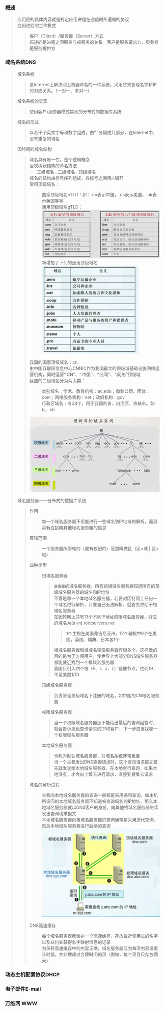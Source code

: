 ### 概述  
> 应用层的具体内容就是规定应用进程在通信时所遵循的协议  
> 应用进程的工作模式
>> 客户（Client）/服务器（Server）方式  
>> 描述的是进程之间服务与被服务的关系。客户是服务请求方，服务器是服务提供方  
>
### 域名系统DNS  
> 域名系统  
>> 是Internet上解决网上机器命名的一种系统。采用它来管理名字和IP的对应关系。（一对一、多对一）  
>
> 域名系统的实现  
>> 使用客户/服务器模式实现的分布式的数据库系统  
>
> 域名的形式   
>> 以若干个英文字母和数字组成，由“.”分隔成几部分，在Internet中，没有重复的域名  
>
> 因特网的域名结构  
>> 域名具有唯一性，是个逻辑概念  
>> 层次树状结构的命名方法  
>> ··· . 三级域名 . 二级域名 . 顶级域名  
>> 域名的结构由标号序列组成，各标号之间用`点`隔开  
>> 常用顶级域名：  
>>> 国家顶级域名nTLD：如：.cn表示中国，.us表示美国，.uk表示英国等等  
>>> 通用顶级域名gTLD：  
![image1](https://github.com/onshero/PCN/blob/picture/%E9%80%9A%E7%94%A8%E9%A1%B6%E7%BA%A7%E5%9F%9F%E5%90%8D.png)  
新增加了下列的通用顶级域名  
![image2](https://github.com/onshero/PCN/blob/picture/%E9%80%9A%E7%94%A8%E9%A1%B6%E7%BA%A7%E5%9F%9F%E5%90%8D2.png)  
>> 
>>我国的国家顶级域名：cn  
>> 由中国互联网信息中心CNNIC作为我国最大的顶级域基础设施网络运营机构，同时运营“.CN”、“.中国”、“.公司”、“.网络”顶级域  
>> 我国的二级域名分为两大类：  
>>> 类别域名：学术、教育机构：ac,edu；商业公司、团体：com；网络服务机构：net；政府机构：gov  
>>> 行政区域名：有34个，用于我国的省、自治区、直辖市。如bj、sh  
>>
>> ![image3](https://github.com/onshero/PCN/blob/picture/%E5%9B%A0%E7%89%B9%E7%BD%91%E7%9A%84%E5%9F%9F%E5%90%8D%E7%A9%BA%E9%97%B4.png)  
>
> 域名服务器——分布式的数据库系统  
>> 作用
>>> 每一个域名服务器不但能进行一些域名到IP地址的解析，而且具有连接向其他域名服务器的信息  
>>
>> 管辖范围  
>>> 一个服务器所管辖的（或有权限的）范围叫做区（区=域 | 区<域）  
>>
>> 四种类型  
>>> 根域名服务器  
>>>> `最重要`的域名服务器。所有的根域名服务器知道所有的顶级域名服务器的域名和IP地址  
>>>> 不管是哪一个本地域名服务器，若要对因特网上任何一个域名进行解析，只要自己无法解析，就首先求助于根域名服务器  
>>>> 在因特网上共有13个不同IP地址的根域名服务器，对应的域名为(a-m).rootservers.net    
>>>>> 1个主根在美国弗吉尼亚州，12个辅根中9个在美国，英国、瑞典、日本各1个  
>>>>
>>>> 根域名服务器和根域名镜像服务器有很多个。这样做的目的是为了方便用户，使世界上大部分DNS域名服务器都能就近找到一个根域名服务器  
>>>> 我国只引入四个根（F、I、J、L）镜像节点，位列19，不足美国1/10  
>>>
>>> 顶级域名服务器  
>>>> 负责管理顶级域名下注册的域名，如中国的CN域名服务器  
>>>
>>> 权限域名服务器  
>>>> 当一个权限域名服务器还不能给出最后的查询回答时，就会告诉发出查询请求的DNS客户，下一步应当找哪一个权限域名服务器  
>>>
>>> 本地域名服务器  
>>>> 也称为默认域名服务器，对域名系统非常重要  
>>>> 当一个主机发出DNS查询请求时，这个查询请求报文首先就发送给本地域名服务器，在本地就行查询，如果本地没有，才会向上级去进行请求，直接到根集去请求  
>>>
>>
>> 域名的解析过程  
>>> 主机向本地域名服务器的查询一般都是采用递归查询。如主机所询问的本地域名服务器不知道被查询域名的IP地址，那么本地域名服务器就以DNS客户的身份，向其他根域名服务器继续发出查询请求报文  
>>> 本地域名服务器向根域名服务器的查询通常是采用迭代查询。然后本地域名服务器进行后续的查询  
>>> ![image4](https://github.com/onshero/PCN/blob/picture/%E5%9F%9F%E5%90%8D%E8%A7%A3%E6%9E%90%E8%BF%87%E7%A8%8B.png)  
>>
>> DNS高速缓存  
>>> 每个域名服务器都维护一个高速缓存，存放最近使用过的名字以及从何处获得名字映射信息的记录  
>>> 为保持高速缓存中的内容正确，域名服务器应为每项内容设置计时器，并处理超过合理时间的项（例如，每个项目只存放两天）  
>>

### 动态主机配置协议DHCP  
### 电子邮件E-mail  
### 万维网 WWW  
